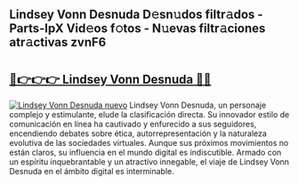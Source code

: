 ## Lindsey Vonn Desnuda D𝚎sn𝚞dos filtr𝚊dos - Parts-IpX Vid𝚎os f𝚘tos - N𝚞evas filtr𝚊ciones atr𝚊ctivas zvnF6

# <h2><a href="http://mb71u2e.tromn.icu/?c=Lindsey+Vonn+Desnuda">🔗👉👉👉 Lindsey Vonn Desnuda 🔗🔗</a></h2>

[![Lindsey Vonn Desnuda nuevo](https://i.imgur.com/pEAQMta.gif)](http://mb71u2e.tromn.icu/?c=Lindsey+Vonn+Desnuda)
Lindsey Vonn Desnuda, un personaje complejo y estimulante, elude la clasificación directa. Su innovador estilo de comunicación en línea ha cautivado y enfurecido a sus seguidores, encendiendo debates sobre ética, autorrepresentación y la naturaleza evolutiva de las sociedades virtuales. Aunque sus próximos movimientos no están claros, su influencia en el mundo digital es indiscutible. Armado con un espíritu inquebrantable y un atractivo innegable, el viaje de Lindsey Vonn Desnuda en el ámbito digital es interminable.
